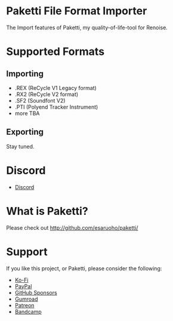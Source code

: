 # Paketti File Format Importer

The Import features of Paketti, my quality-of-life-tool for Renoise.

# Supported Formats

## Importing
- .REX (ReCycle V1 Legacy format)
- .RX2 (ReCycle V2 format)
- .SF2 (Soundfont V2)
- .PTI (Polyend Tracker Instrument)
- more TBA

## Exporting

Stay tuned.

# Discord

- [Discord](https://discord.gg/Qex7k5j4wG)

# What is Paketti?

Please check out http://github.com/esaruoho/paketti/

# Support

If you like this project, or Paketti, please consider the following:
- [Ko-Fi](https://ko-fi.com/esaruoho)
- [PayPal](https://www.paypal.com/paypalme/esaruoho)
- [GitHub Sponsors](https://github.com/sponsors/esaruoho?frequency=one-time&sponsor=esaruoho)
- [Gumroad](https://lackluster.gumroad.com/l/paketti)
- [Patreon](http://patreon.com/esaruoho)
- [Bandcamp](http://lackluster.bandcamp.com)
